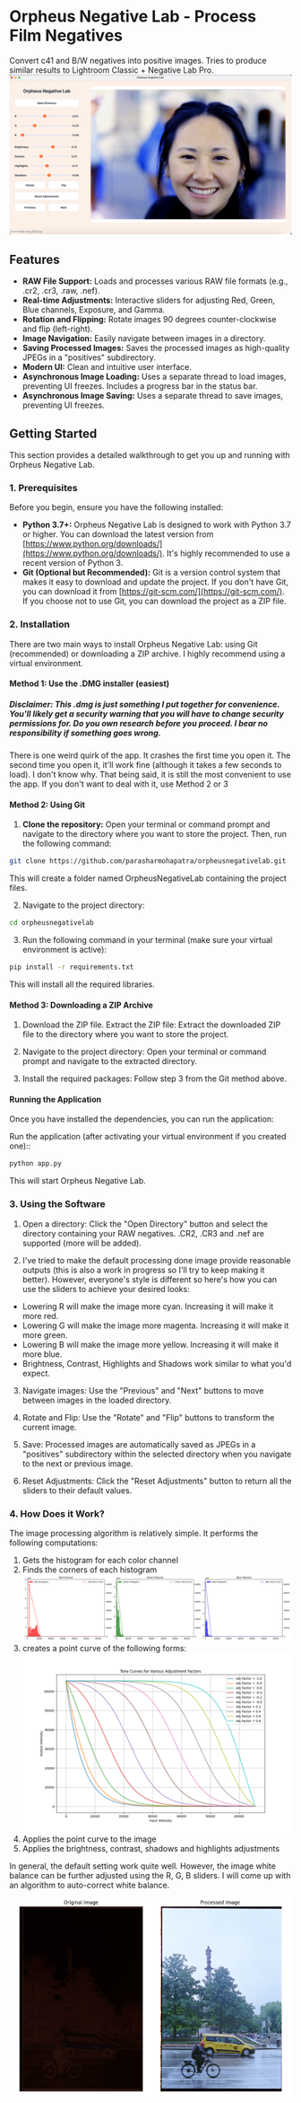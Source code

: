 # Orpheus Negative Lab - Process Film Negatives

Convert c41 and B/W negatives into positive images. Tries to produce similar results to Lightroom Classic + Negative Lab Pro.
![Demo](data/demo.png)

## Features

* **RAW File Support:** Loads and processes various RAW file formats (e.g., .cr2, .cr3, .raw, .nef).
* **Real-time Adjustments:** Interactive sliders for adjusting Red, Green, Blue channels, Exposure, and Gamma.
* **Rotation and Flipping:** Rotate images 90 degrees counter-clockwise and flip (left-right).
* **Image Navigation:** Easily navigate between images in a directory.
* **Saving Processed Images:** Saves the processed images as high-quality JPEGs in a "positives" subdirectory.
* **Modern UI:** Clean and intuitive user interface.
* **Asynchronous Image Loading:** Uses a separate thread to load images, preventing UI freezes. Includes a progress bar in the status bar.
* **Asynchronous Image Saving:** Uses a separate thread to save images, preventing UI freezes.

## Getting Started

This section provides a detailed walkthrough to get you up and running with Orpheus Negative Lab.

### 1. Prerequisites

Before you begin, ensure you have the following installed:

* **Python 3.7+:**  Orpheus Negative Lab is designed to work with Python 3.7 or higher. You can download the latest version from [https://www.python.org/downloads/](https://www.python.org/downloads/).  It's highly recommended to use a recent version of Python 3.
* **Git (Optional but Recommended):** Git is a version control system that makes it easy to download and update the project. If you don't have Git, you can download it from [https://git-scm.com/](https://git-scm.com/).  If you choose not to use Git, you can download the project as a ZIP file.

### 2. Installation

There are two main ways to install Orpheus Negative Lab: using Git (recommended) or downloading a ZIP archive. I highly recommend using a virtual environment. 
#### Method 1: Use the .DMG installer (easiest)
##### Disclaimer: This .dmg is just something I put together for convenience. You'll likely get a security warning that you will have to change security permissions for. Do you own research before you proceed. I bear no responsibility if something goes wrong. 
There is one weird quirk of the app. It crashes the first time you open it. The second time you open it, it'll work fine (although it takes a few seconds to load). I don't know why. That being said, it is still the most convenient to use the app. If you don't want to deal with it, use Method 2 or 3

#### Method 2: Using Git 

1. **Clone the repository:** Open your terminal or command prompt and navigate to the directory where you want to store the project. Then, run the following command:

```bash
git clone https://github.com/parasharmohapatra/orpheusnegativelab.git
```

This will create a folder named OrpheusNegativeLab containing the project files.

2. Navigate to the project directory:

```bash
cd orpheusnegativelab
```

3. Run the following command in your terminal (make sure your virtual environment is active):

```bash
pip install -r requirements.txt
```

This will install all the required libraries.

#### Method 3: Downloading a ZIP Archive

1. Download the ZIP file. Extract the ZIP file: Extract the downloaded ZIP file to the directory where you want to store the project.

2. Navigate to the project directory: Open your terminal or command prompt and navigate to the extracted directory.

3. Install the required packages: Follow step 3 from the Git method above.


#### Running the Application
Once you have installed the dependencies, you can run the application: 

Run the application (after activating your virtual environment if you created one)::

```bash
python app.py
```
This will start Orpheus Negative Lab.

### 3. Using the Software
1. Open a directory: Click the "Open Directory" button and select the directory containing your RAW negatives. .CR2, .CR3 and .nef are supported (more will be added).

2. I've tried to make the default processing done image provide reasonable outputs (this is also a work in progress so I'll try to keep making it better). However, everyone's style is different so here's how you can use the sliders to achieve your desired looks:
 - Lowering R will make the image more cyan. Increasing it will make it more red.
 - Lowering G will make the image more magenta. Increasing it will make it more green. 
 - Lowering B will make the image more yellow. Increasing it will make it more blue. 
 - Brightness, Contrast, Highlights and Shadows work similar to what you'd expect. 

3. Navigate images: Use the "Previous" and "Next" buttons to move between images in the loaded directory.

4. Rotate and Flip: Use the "Rotate" and "Flip" buttons to transform the current image.

5. Save: Processed images are automatically saved as JPEGs in a "positives" subdirectory within the selected directory when you navigate to the next or previous image.

6. Reset Adjustments: Click the "Reset Adjustments" button to return all the sliders to their default values.

### 4. How Does it Work?

The image processing algorithm is relatively simple. It performs the following computations:

1. Gets the histogram for each color channel
2. Finds the corners of each histogram
![Histogram](data/histogram.png)
3. creates a point curve of the following forms:
![Tone Curves](data/tone_curves_adjustment_factors.png)
4. Applies the point curve to the image
5. Applies the brightness, contrast, shadows and highlights adjustments

In general, the default setting work quite well. However, the image white balance can be further adjusted using the R, G, B sliders. I will come up with an algorithm to auto-correct white balance. 

![Color Adjusted Processed](data/processed_color_adjusted.png)



 
